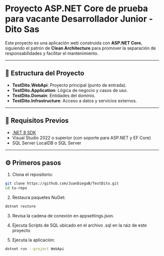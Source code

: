 # Proyecto ASP.NET Core de prueba para vacante Desarrollador Junior - Dito Sas

Este proyecto es una aplicación web construida con **ASP.NET Core**, siguiendo el patrón de **Clean Architecture** para promover la separación de responsabilidades y facilitar el mantenimiento.

---

## 🧱 Estructura del Proyecto

- **TestDito.WebApi**: Proyecto principal (punto de entrada).
- **TestDito.Application**: Lógica de negocio y casos de uso.
- **TestDito.Domain**: Entidades del dominio.
- **TestDito.Infrastructure**: Acceso a datos y servicios externos.

---

## 🚀 Requisitos Previos

- [.NET 8 SDK](https://dotnet.microsoft.com/en-us/download)
- Visual Studio 2022 o superior (con soporte para ASP.NET y EF Core)
- SQL Server LocalDB o SQL Server

---

## ⚙️ Primeros pasos

1. Clona el repositorio:

```bash
git clone https://github.com/JuanDiegoB/TestDito.git
cd tu-repo
```

2. Restaura paquetes NuGet:

```bash
dotnet restore
```

3. Revisa la cadena de conexión en appsettings.json.

4. Ejecuta Scripts de SQL ubicado en el archivo .sql en la raiz de este proyecto

5. Ejecuta la aplicación:

```bash
dotnet run --project WebApi
```
